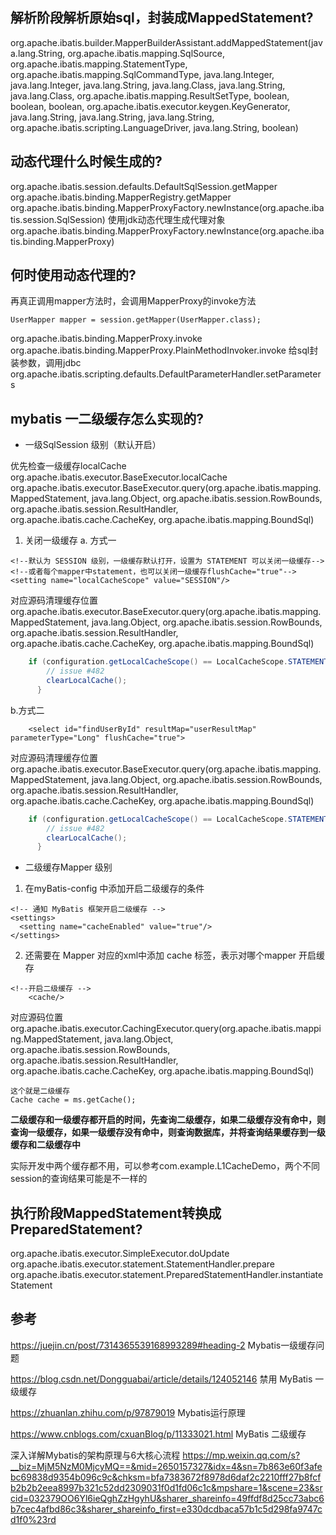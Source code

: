 ## 解析阶段解析原始sql，封装成MappedStatement?
org.apache.ibatis.builder.MapperBuilderAssistant.addMappedStatement(java.lang.String, org.apache.ibatis.mapping.SqlSource, org.apache.ibatis.mapping.StatementType, org.apache.ibatis.mapping.SqlCommandType, java.lang.Integer, java.lang.Integer, java.lang.String, java.lang.Class<?>, java.lang.String, java.lang.Class<?>, org.apache.ibatis.mapping.ResultSetType, boolean, boolean, boolean, org.apache.ibatis.executor.keygen.KeyGenerator, java.lang.String, java.lang.String, java.lang.String, org.apache.ibatis.scripting.LanguageDriver, java.lang.String, boolean)

## 动态代理什么时候生成的?
org.apache.ibatis.session.defaults.DefaultSqlSession.getMapper
    org.apache.ibatis.binding.MapperRegistry.getMapper
        org.apache.ibatis.binding.MapperProxyFactory.newInstance(org.apache.ibatis.session.SqlSession)
            使用jdk动态代理生成代理对象
            org.apache.ibatis.binding.MapperProxyFactory.newInstance(org.apache.ibatis.binding.MapperProxy<T>)

## 何时使用动态代理的?
再真正调用mapper方法时，会调用MapperProxy的invoke方法
```declarative
UserMapper mapper = session.getMapper(UserMapper.class);
```
org.apache.ibatis.binding.MapperProxy.invoke
    org.apache.ibatis.binding.MapperProxy.PlainMethodInvoker.invoke
        给sql封装参数，调用jdbc
        org.apache.ibatis.scripting.defaults.DefaultParameterHandler.setParameters

## mybatis 一二级缓存怎么实现的?
* 一级SqlSession 级别（默认开启）

优先检查一级缓存localCache
org.apache.ibatis.executor.BaseExecutor.localCache
org.apache.ibatis.executor.BaseExecutor.query(org.apache.ibatis.mapping.MappedStatement, java.lang.Object, org.apache.ibatis.session.RowBounds, org.apache.ibatis.session.ResultHandler, org.apache.ibatis.cache.CacheKey, org.apache.ibatis.mapping.BoundSql)

1. 关闭一级缓存
a. 方式一

```declarative
<!--默认为 SESSION 级别，一级缓存默认打开，设置为 STATEMENT 可以关闭一级缓存-->
<!--或者每个mapper中statement，也可以关闭一级缓存flushCache="true"-->
<setting name="localCacheScope" value="SESSION"/>
```
对应源码清理缓存位置 org.apache.ibatis.executor.BaseExecutor.query(org.apache.ibatis.mapping.MappedStatement, java.lang.Object, org.apache.ibatis.session.RowBounds, org.apache.ibatis.session.ResultHandler, org.apache.ibatis.cache.CacheKey, org.apache.ibatis.mapping.BoundSql)

```java
    if (configuration.getLocalCacheScope() == LocalCacheScope.STATEMENT) {
        // issue #482
        clearLocalCache();
      }
```

b.方式二

```declarative
    <select id="findUserById" resultMap="userResultMap" parameterType="Long" flushCache="true">
```
对应源码清理缓存位置 org.apache.ibatis.executor.BaseExecutor.query(org.apache.ibatis.mapping.MappedStatement, java.lang.Object, org.apache.ibatis.session.RowBounds, org.apache.ibatis.session.ResultHandler, org.apache.ibatis.cache.CacheKey, org.apache.ibatis.mapping.BoundSql)

```java
    if (configuration.getLocalCacheScope() == LocalCacheScope.STATEMENT) {
        // issue #482
        clearLocalCache();
      }
```


* 二级缓存Mapper 级别

1. 在myBatis-config 中添加开启二级缓存的条件

```declarative
<!-- 通知 MyBatis 框架开启二级缓存 -->
<settings>
  <setting name="cacheEnabled" value="true"/>
</settings>
```

2. 还需要在 Mapper 对应的xml中添加 cache 标签，表示对哪个mapper 开启缓存

```declarative
<!--开启二级缓存 -->
    <cache/>
```
对应源码位置
org.apache.ibatis.executor.CachingExecutor.query(org.apache.ibatis.mapping.MappedStatement, java.lang.Object, org.apache.ibatis.session.RowBounds, org.apache.ibatis.session.ResultHandler, org.apache.ibatis.cache.CacheKey, org.apache.ibatis.mapping.BoundSql)

```declarative
这个就是二级缓存
Cache cache = ms.getCache();
```

**二级缓存和一级缓存都开启的时间，先查询二级缓存，如果二级缓存没有命中，则查询一级缓存，如果一级缓存没有命中，则查询数据库，并将查询结果缓存到一级缓存和二级缓存中**

实际开发中两个缓存都不用，可以参考com.example.L1CacheDemo，两个不同session的查询结果可能是不一样的


## 执行阶段MappedStatement转换成PreparedStatement?
org.apache.ibatis.executor.SimpleExecutor.doUpdate
    org.apache.ibatis.executor.statement.StatementHandler.prepare
        org.apache.ibatis.executor.statement.PreparedStatementHandler.instantiateStatement


## 参考

https://juejin.cn/post/7314365539168993289#heading-2 Mybatis一级缓存问题

https://blog.csdn.net/Dongguabai/article/details/124052146 禁用 MyBatis 一级缓存

https://zhuanlan.zhihu.com/p/97879019 Mybatis运行原理

https://www.cnblogs.com/cxuanBlog/p/11333021.html MyBatis 二级缓存


深入详解Mybatis的架构原理与6大核心流程 https://mp.weixin.qq.com/s?__biz=MjM5NzM0MjcyMQ==&mid=2650157327&idx=4&sn=7b863e60f3afebc69838d9354b096c9c&chksm=bfa7383672f8978d6daf2c2210fff27b8fcfb2b2b2eea8997b321c52dd2309031f0d1fd06c1c&mpshare=1&scene=23&srcid=032379OO6Yl6ieQghZzHgyhU&sharer_shareinfo=49ffdf8d25cc73abc6b7cec4afbd86c3&sharer_shareinfo_first=e330dcdbaca57b1c5d298fa9747cd1f0%23rd

